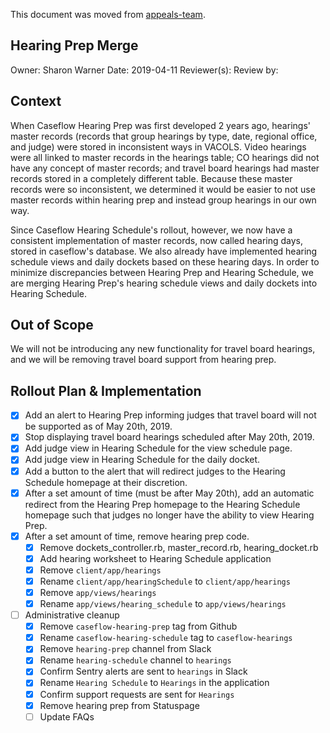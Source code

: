 This document was moved from [appeals-team](https://github.com/department-of-veterans-affairs/appeals-team/blob/main/Project%20Folders/Caseflow%20Projects/Hearings/Hearing%20Schedule/Tech%20Specs/HearingPrepMerge.md).

## Hearing Prep Merge

Owner: Sharon Warner
Date: 2019-04-11
Reviewer(s):
Review by:

## Context

When Caseflow Hearing Prep was first developed 2 years ago, hearings' master records (records that group hearings by type, date, regional office, and judge) were stored in inconsistent ways in VACOLS. Video hearings were all linked to master records in the hearings table; CO hearings did not have any concept of master records; and travel board hearings had master records stored in a completely different table. Because these master records were so inconsistent, we determined it would be easier to not use master records within hearing prep and instead group hearings in our own way.

Since Caseflow Hearing Schedule's rollout, however, we now have a consistent implementation of master records, now called hearing days, stored in caseflow's database. We also already have implemented hearing schedule views and daily dockets based on these hearing days. In order to minimize discrepancies between Hearing Prep and Hearing Schedule, we are merging Hearing Prep's hearing schedule views and daily dockets into Hearing Schedule.

## Out of Scope

We will not be introducing any new functionality for travel board hearings, and we will be removing travel board support from hearing prep.

## Rollout Plan & Implementation

- [x] Add an alert to Hearing Prep informing judges that travel board will not be supported as of May 20th, 2019.
- [x] Stop displaying travel board hearings scheduled after May 20th, 2019.
- [x] Add judge view in Hearing Schedule for the view schedule page.
- [x] Add judge view in Hearing Schedule for the daily docket.
- [x] Add a button to the alert that will redirect judges to the Hearing Schedule homepage at their discretion.
- [x] After a set amount of time (must be after May 20th), add an automatic redirect from the Hearing Prep homepage to the Hearing Schedule homepage such that judges no longer have the ability to view Hearing Prep.
- [x] After a set amount of time, remove hearing prep code.
   - [x] Remove dockets_controller.rb, master_record.rb, hearing_docket.rb
   - [x] Add hearing worksheet to Hearing Schedule application
   - [x] Remove `client/app/hearings`
   - [x] Rename `client/app/hearingSchedule` to `client/app/hearings`
   - [x] Remove `app/views/hearings`
   - [x] Rename `app/views/hearing_schedule` to `app/views/hearings`
- [ ] Administrative cleanup
   - [x] Remove `caseflow-hearing-prep` tag from Github
   - [x] Rename `caseflow-hearing-schedule` tag to `caseflow-hearings`
   - [x] Remove `hearing-prep` channel from Slack
   - [x] Rename `hearing-schedule` channel to `hearings`
   - [x] Confirm Sentry alerts are sent to `hearings` in Slack
   - [x] Rename `Hearing Schedule` to `Hearings` in the application
   - [x] Confirm support requests are sent for `Hearings`
   - [x] Remove hearing prep from Statuspage
   - [ ] Update FAQs
